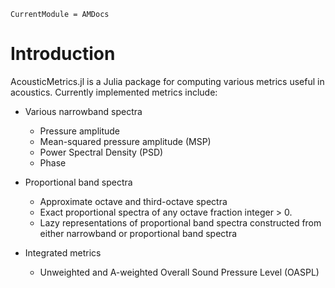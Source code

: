 ```@meta
CurrentModule = AMDocs
```
# Introduction
AcousticMetrics.jl is a Julia package for computing various metrics useful in acoustics.
Currently implemented metrics include:

  * Various narrowband spectra

    * Pressure amplitude
    * Mean-squared pressure amplitude (MSP)
    * Power Spectral Density (PSD)
    * Phase

  * Proportional band spectra

    * Approximate octave and third-octave spectra
    * Exact proportional spectra of any octave fraction integer > 0.
    * Lazy representations of proportional band spectra constructed from either narrowband or proportional band spectra

  * Integrated metrics

    * Unweighted and A-weighted Overall Sound Pressure Level (OASPL)
